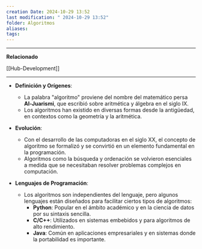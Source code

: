 ```yaml
---
creation Date: 2024-10-29 13:52
last modification: " 2024-10-29 13:52"
folder: Algoritmos
aliases: 
tags:
---
```

___
**Relacionado**

[[Hub-Development]]
___
- **Definición y Orígenes**:
    
    - La palabra "algoritmo" proviene del nombre del matemático persa **Al-Juarismi**, que escribió sobre aritmética y álgebra en el siglo IX.
    - Los algoritmos han existido en diversas formas desde la antigüedad, en contextos como la geometría y la aritmética.
    
- **Evolución**:
    
    - Con el desarrollo de las computadoras en el siglo XX, el concepto de algoritmo se formalizó y se convirtió en un elemento fundamental en la programación.
    - Algoritmos como la búsqueda y ordenación se volvieron esenciales a medida que se necesitaban resolver problemas complejos en computación.
    
- **Lenguajes de Programación**:
    
    - Los algoritmos son independientes del lenguaje, pero algunos lenguajes están diseñados para facilitar ciertos tipos de algoritmos:
        - **Python**: Popular en el ámbito académico y en la ciencia de datos por su sintaxis sencilla.
        - **C/C++**: Utilizados en sistemas embebidos y para algoritmos de alto rendimiento.
        - **Java**: Común en aplicaciones empresariales y en sistemas donde la portabilidad es importante.